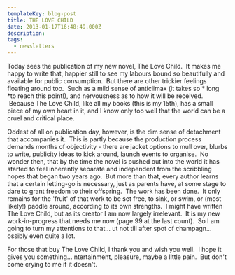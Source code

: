 ```yaml
---
templateKey: blog-post
title: THE LOVE CHILD
date: 2013-01-17T16:48:49.000Z
description: 
tags: 
  - newsletters
---
```


Today sees the publication of my new novel, The Love Child.  It makes me happy to write that, happier still to see my labours bound so beautifully and available for public consumption.  But there are other trickier feelings floating around too.  Such as a mild sense of anticlimax (it takes so * long *to reach this point!), and nervousness as to how it will be received.  Because The Love Child, like all my books (this is my 15th), has a small piece of my own heart in it, and I know only too well that the world can be a cruel and critical place.

Oddest of all on publication day, however, is the dim sense of detachment that accompanies it.  This is partly because the production process demands months of objectivity - there are jacket options to mull over, blurbs to write, publicity ideas to kick around, launch events to organise.  No wonder then, that by the time the novel is pushed out into the world it has started to feel inherently separate and independent from the scribbling hopes that began two years ago.  But more than that, every author learns that a certain letting-go is necessary, just as parents have, at some stage to dare to grant freedom to their offspring.  The work has been done.  It only remains for the 'fruit' of that work to be set free, to sink, or swim, or (most likely!) paddle around, according to its own strengths.  I might have written The Love Child, but as its creator I am now largely irrelevant.  It is my new work-in-progress that needs me now (page 99 at the last count).  So I am going to turn my attentions to that... ut not till after spot of champagn... ossibly even quite a lot.

For those that buy The Love Child, I thank you and wish you well.  I hope it gives you something... ntertainment, pleasure, maybe a little pain.  But don't come crying to me if it doesn't.
